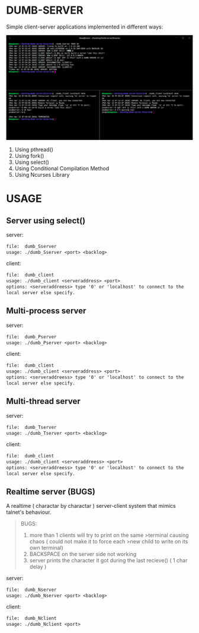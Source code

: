 # DUMB-SERVER
Simple client-server applications implemented in different ways:

![output](/screenshots/output.png)

1. Using pthread()
2. Using fork()
3. Using select()
4. Using Conditional Compilation Method
5. Using Ncurses Library

# USAGE

## Server using select()
server: 

	file:  dumb_Sserver
	usage: ./dumb_Sserver <port> <backlog>

client: 

	file:  dumb_client
	usage: ./dumb_client <serveraddress> <port>
	options: <serveraddreess> type '0' or 'localhost' to connect to the local server else specify.


## Multi-process server
server: 

	file:  dumb_Pserver
	usage: ./dumb_Pserver <port> <backlog>

client: 

	file:  dumb_client
	usage: ./dumb_client <serveraddress> <port>
	options: <serveraddreess> type '0' or 'localhost' to connect to the local server else specify.


## Multi-thread server 
server:

	file:  dumb_Tserver
	usage: ./dumb_Tserver <port> <backlog>


client:

	file:  dumb_client
	usage: ./dumb_client <serveraddreess> <port>
	options: <serveraddreess> type '0' or 'localhost' to connect to the local server else specify.

	
## Realtime server (BUGS)
A realtime ( charactar by charactar ) server-client system that mimics talnet's behaviour.

>BUGS:
>1. more than 1 clients will try to print on the same >terminal causing chaos ( could not make it to force each >new child to write on its own terminal)
>2. BACKSPACE on the server side not working
>3. server prints the character it got during the last recieve() ( 1 char delay )

server:

	file:  dumb_Nserver
	usage: ./dumb_Nserver <port> <backlog>

client:

	file:  dumb_Nclient
	usage: ./dumb_Nclient <port>


